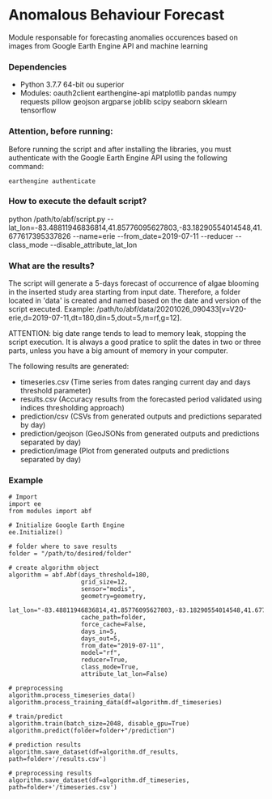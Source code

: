 # Anomalous Behaviour Forecast

Module responsable for forecasting anomalies occurences based on images from Google Earth Engine API and machine learning



### Dependencies

- Python 3.7.7 64-bit ou superior
- Modules: oauth2client earthengine-api matplotlib pandas numpy requests pillow geojson argparse joblib scipy seaborn sklearn tensorflow



### Attention, before running:

Before running the script and after installing the libraries, you must authenticate with the Google Earth Engine API using the following command:

```
earthengine authenticate
```



### How to execute the default script?

python /path/to/abf/script.py --lat_lon=-83.48811946836814,41.85776095627803,-83.18290554014548,41.677617395337826 --name=erie --from_date=2019-07-11 --reducer --class_mode --disable_attribute_lat_lon




### What are the results?

The script will generate a 5-days forecast of occurrence of algae blooming in the inserted study area starting from input date. Therefore, a folder located in 'data' is created and named based on the date and version of the script executed. Example: /path/to/abf/data/20201026_090433[v=V20-erie,d=2019-07-11,dt=180,din=5,dout=5,m=rf,g=12]. 

ATTENTION: big date range tends to lead to memory leak, stopping the script execution. It is always a good pratice to split the dates in two or three parts, unless you have a big amount of memory in your computer.

The following results are generated:

- timeseries.csv (Time series from dates ranging current day and days threshold parameter)
- results.csv (Accuracy results from the forecasted period validated using indices thresholding approach)
- prediction/csv (CSVs from generated outputs and predictions separated by day)
- prediction/geojson (GeoJSONs from generated outputs and predictions separated by day)
- prediction/image  (Plot from generated outputs and predictions separated by day)



### Example

```
# Import
import ee
from modules import abf

# Initialize Google Earth Engine
ee.Initialize()

# folder where to save results
folder = "/path/to/desired/folder"

# create algorithm object
algorithm = abf.Abf(days_threshold=180,
                    grid_size=12,
                    sensor="modis", 
                    geometry=geometry,
                    lat_lon="-83.48811946836814,41.85776095627803,-83.18290554014548,41.677617395337826",
                    cache_path=folder,
                    force_cache=False,
                    days_in=5,
                    days_out=5,
                    from_date="2019-07-11",
                    model="rf",
                    reducer=True,
                    class_mode=True,
                    attribute_lat_lon=False)

# preprocessing
algorithm.process_timeseries_data()
algorithm.process_training_data(df=algorithm.df_timeseries)

# train/predict
algorithm.train(batch_size=2048, disable_gpu=True)
algorithm.predict(folder=folder+"/prediction")

# prediction results
algorithm.save_dataset(df=algorithm.df_results, path=folder+'/results.csv')

# preprocessing results
algorithm.save_dataset(df=algorithm.df_timeseries, path=folder+'/timeseries.csv')
```
